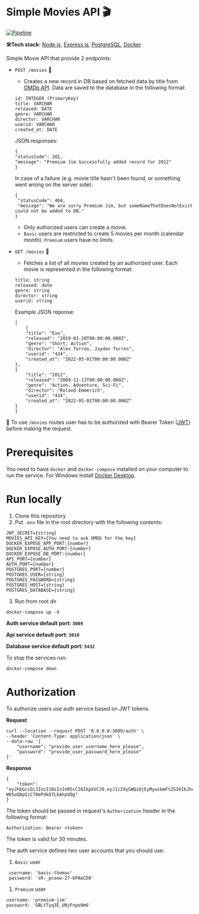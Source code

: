 # Simple Movies API 🎬

[![Pipeline](https://github.com/mStybowski/netguru-recruitment-task/actions/workflows/actions.yml/badge.svg)](https://github.com/mStybowski/netguru-recruitment-task/actions/workflows/actions.yml)

**🛠️Tech stack:** [Node.js](https://nodejs.org/en/), [Express.js](https://expressjs.com/), [PostgreSQL](https://www.postgresql.org/), [Docker](https://www.docker.com/)

Simple Movie API that provide 2 endpoints:

* `POST /movies` 🔑

    * Creates a new record in DB based on fetched data by title from [OMDb API](https://omdbapi.com/). Data are saved to the database in the following format:

    ```
    id: INTEGER (PrimaryKey)
    title: VARCHAR
    released: DATE
    genre: VARCHAR
    director: VARCHAR
    userid: VARCHAR
    created_at: DATE
    ```
    JSON responses:
    ```
    {
    "statusCode": 201,
    "message": "Premium Jim Successfully added record for 2012"
    }
   ```
   
   In case of a failure (e.g. movie title hasn't been found, or something went wrong on the server side):
   ```
   {
    "statusCode": 404,
    "message": "We are sorry Premium Jim, but someNameThatDoesNotExist could not be added to DB."
   }
    ```
    * Only authorized users can create a movie.
    * `Basic` users are restricted to create 5 movies per month (calendar
      month). `Premium` users have no limits.

* `GET /movies` 🔑

    * Fetches a list of all movies created by an authorized user. Each movie is represented in the following format:
    ```
    title: string
    released: date
    genre: string
    director: string
    userid: string
    ```
    
    Example JSON reponse:
    ```
    [
        {
        "title": "Exo",
        "released": "2019-03-20T00:00:00.000Z",
        "genre": "Short, Action",
        "director": "Alex Torres, Jayden Torres",
        "userid": "434",
        "created_at": "2022-05-01T00:00:00.000Z"
    },
    {
        "title": "2012",
        "released": "2009-11-13T00:00:00.000Z",
        "genre": "Action, Adventure, Sci-Fi",
        "director": "Roland Emmerich",
        "userid": "434",
        "created_at": "2022-05-01T00:00:00.000Z"
    }
   ]
   ```

🔑 To use `/movies` routes user has to be authorized with Bearer Token ([JWT](https://jwt.io/)) before making the
request.

# Prerequisites

You need to have `docker` and `docker-compose` installed on your computer to run the service. For Windows install [Docker Desktop](https://docs.docker.com/desktop/windows/install/).

# Run locally

1. Clone this repository
2. Put `.env` file in the root directory with the following contents:
```
JWT_SECRET={string}
MOVIES_API_KEY={You need to ask OMDb for the key}
DOCKER_EXPOSE_APP_PORT:{number}
DOCKER_EXPOSE_AUTH_PORT:{number}
DOCKER_EXPOSE_DB_PORT:{number}
API_PORT={number}
AUTH_PORT={number}
POSTGRES_PORT={number}
POSTGRES_USER={string}
POSTGRES_PASSWORD={string}
POSTGRES_HOST={string}
POSTGRES_DATABASE={string}
```
3. Run from root dir

```
docker-compose up -d
```

**Auth service default port: `3009`**

**Api service default port: `3010`**

**Database service default port: `5432`**

To stop the services run:

```
docker-compose down
```

# Authorization

To authorize users use auth service based on JWT tokens.

**Request**

```
curl --location --request POST '0.0.0.0:3009/auth' \
--header 'Content-Type: application/json' \
--data-raw '{
    "username": "provide_user_username_here_please",
    "password": "provide_user_password_here_please"
}'
```

**Response**

```
{
    "token": "eyJhbGciOiJIUzI1NiIsInR5cCI6IkpXVCJ9.eyJ1c2VySWQiOjEyMywibmFtZSI6IkJhc2ljIFRob21hcyIsInJvbGUiOiJiYXNpYyIsImlhdCI6MTYwNjIyMTgzOCwiZXhwIjoxNjA2MjIzNjM4LCJpc3MiOiJodHRwczovL3d3dy5uZXRndXJ1LmNvbS8iLCJzdWIiOiIxMjMifQ.KjZ3zZM1lZa1SB8U-W65oQApSiC70ePdkQ7LbAhpUQg"
}
```

 The token should be passed in request's `Authorization` header in the following format:

```
Authorization: Bearer <token>
```

The token is valid for 30 minutes.

The auth service defines two user accounts that you should use:

1. `Basic` user

```
 username: 'basic-thomas'
 password: 'sR-_pcoow-27-6PAwCD8'
```

1. `Premium` user

```
username: 'premium-jim'
password: 'GBLtTyq3E_UNjFnpo9m6'
```
